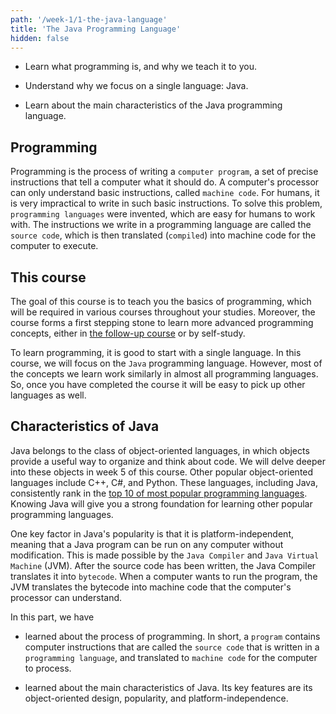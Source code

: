 ```yaml
---
path: '/week-1/1-the-java-language'
title: 'The Java Programming Language'
hidden: false
---
```


<text-box variant='learningObjectives' name='Learning Objectives'>

- Learn what programming is, and why we teach it to you.
  
- Understand why we focus on a single language: Java.

- Learn about the main characteristics of the Java programming language.

</text-box>

## Programming
Programming is the process of writing a `computer program`, a set of precise instructions that tell a computer what it should do. A computer's processor can only understand basic instructions, called `machine code`. For humans, it is very impractical to write in such basic instructions. To solve this problem, `programming languages` were invented, which are easy for humans to work with. The instructions we write in a programming language are called the `source code`, which is then translated (`compiled`) into machine code for the computer to execute.

## This course
The goal of this course is to teach you the basics of programming, which will be required in various courses throughout your studies. Moreover, the course forms a first stepping stone to learn more advanced programming concepts, either in [the follow-up course](https://feb22012.ese.eur.nl/) or by self-study.

To learn programming, it is good to start with a single language. In this course, we will focus on the `Java` programming language. However, most of the concepts we learn work similarly in almost all programming languages. So, once you have completed the course it will be easy to pick up other languages as well. 

## Characteristics of Java
Java belongs to the class of object-oriented languages, in which objects provide a useful way to organize and think about code. We will delve deeper into these objects in week 5 of this course. Other popular object-oriented languages include C++, C#, and Python. These languages, including Java, consistently rank in the [top 10 of most popular programming languages](https://octoverse.github.com/#top-languages). Knowing Java will give you a strong foundation for learning other popular programming languages.

One key factor in Java's popularity is that it is platform-independent, meaning that a Java program can be run on any computer without modification. This is made possible by the `Java Compiler` and `Java Virtual Machine` (JVM). After the source code has been written, the Java Compiler translates it into `bytecode`. When a computer wants to run the program, the JVM translates the bytecode into machine code that the computer's processor can understand.


<text-box variant='learningObjectives' name='Summary'>
In this part, we have 

- learned about the process of programming. In short, a `program` contains computer instructions that are called the `source code` that is written in a `programming language`, and translated to `machine code` for the computer to process.

- learned about the main characteristics of Java. Its key features are its object-oriented design, popularity, and platform-independence.

</text-box>
